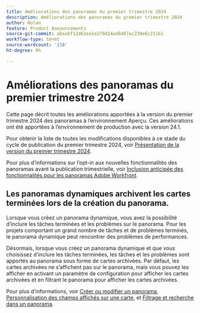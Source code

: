 ```yaml
---
title: Améliorations des panoramas du premier trimestre 2024
description: Améliorations des panoramas du premier trimestre 2024
author: Nolan
feature: Product Announcements
source-git-commit: abaabf12d63ea1e279d14ad8467ac239e6c211b1
workflow-type: tm+mt
source-wordcount: '218'
ht-degree: 0%

---
```


# Améliorations des panoramas du premier trimestre 2024

Cette page décrit toutes les améliorations apportées à la version du premier trimestre 2024 des panoramas à l’environnement Aperçu. Ces améliorations ont été apportées à l’environnement de production avec la version 24.1.

Pour obtenir la liste de toutes les modifications disponibles à ce stade du cycle de publication du premier trimestre 2024, voir [Présentation de la version du premier trimestre 2024](/help/quicksilver/product-announcements/product-releases/24-q1-release-activity/24-q1-release-overview.md).

Pour plus d’informations sur l’opt-in aux nouvelles fonctionnalités des panoramas avant la publication trimestrielle, voir [Inclusion anticipée des fonctionnalités pour les panoramas Adobe Workfront](/help/quicksilver/agile/get-started-with-boards/boards-early-feature-opt-in.md).

## Les panoramas dynamiques archivent les cartes terminées lors de la création du panorama.

Lorsque vous créez un panorama dynamique, vous avez la possibilité d’inclure les tâches terminées et les problèmes sur le panorama. Pour les projets comportant un grand nombre de tâches et de problèmes terminés, le panorama dynamique peut rencontrer des problèmes de performances.

Désormais, lorsque vous créez un panorama dynamique et que vous choisissez d’inclure les tâches terminées, les tâches et les problèmes sont apportés au panorama sous forme de cartes archivées. Par défaut, les cartes archivées ne s’affichent pas sur le panorama, mais vous pouvez les afficher en activant un paramètre de configuration pour afficher les cartes archivées et en filtrant le panorama pour afficher les cartes archivées.

Pour plus d’informations, voir [Créer ou modifier un panorama](/help/quicksilver/agile/get-started-with-boards/create-edit-board.md), [Personnalisation des champs affichés sur une carte](/help/quicksilver/agile/get-started-with-boards/customize-fields-on-card.md), et [Filtrage et recherche dans un panorama](/help/quicksilver/agile/get-started-with-boards/filter-search-in-board.md).
